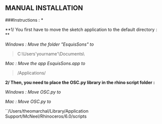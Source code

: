 ## MANUAL INSTALLATION 
###Instructions :
*

**1/ You first have to move the sketch application to the default directory : **

*Windows : Move the folder "EsquisSons" to* 
>C:\Users\'yourname'\Documents\

*Mac : Move the app EsquisSons.app to* 
>/Applications/

**2/ Then, you need to place the OSC.py library in the rhino script folder :**

*Windows : Move OSC.py to*
>
*Mac : Move OSC.py to*

``/Users/theomarchal/Library/Application Support/McNeel/Rhinoceros/6.0/scripts
